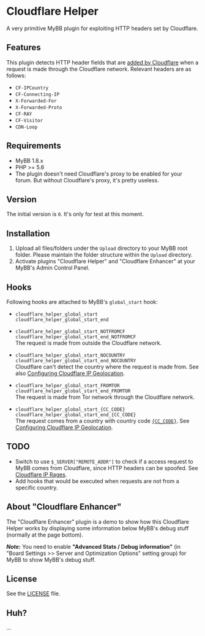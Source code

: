 # Cloudflare Helper
A very primitive MyBB plugin for exploiting HTTP headers set by Cloudflare.

## Features
This plugin detects HTTP header fields that are [added by Cloudflare](https://support.cloudflare.com/hc/en-us/articles/200170986-How-does-Cloudflare-handle-HTTP-Request-headers-) when a request is made through the Cloudflare network. Relevant headers are as follows:
- `CF-IPCountry`
- `CF-Connecting-IP`
- `X-Forwarded-For`
- `X-Forwarded-Proto`
- `CF-RAY`
- `CF-Visitor`
- `CDN-Loop`

## Requirements

- MyBB 1.8.x
- PHP >= 5.6
- The plugin doesn't need Cloudflare's proxy to be enabled for your forum. But without Cloudflare's proxy, it's pretty useless.

## Version

The initial version is `0`. It's only for test at this moment.

## Installation

1. Upload all files/folders under the `Upload` directory to your MyBB root folder. Please maintain the folder structure within the `Upload` directory.
2. Activate plugins "Cloudflare Helper" and "Cloudflare Enhancer" at your MyBB's Admin Control Panel.

## Hooks

Following hooks are attached to MyBB's `global_start` hook:
- `cloudflare_helper_global_start`\
  `cloudflare_helper_global_start_end`

- `cloudflare_helper_global_start_NOTFROMCF`\
  `cloudflare_helper_global_start_end_NOTFROMCF`\
  The request is made from outside the Cloudflare network.
  
- `cloudflare_helper_global_start_NOCOUNTRY`\
  `cloudflare_helper_global_start_end_NOCOUNTRY`\
  Cloudflare can't detect the country where the request is made from. See also [Configuring Cloudflare IP Geolocation](https://support.cloudflare.com/hc/en-us/articles/200168236-What-does-Cloudflare-IP-Geolocation-do-).
  
- `cloudflare_helper_global_start_FROMTOR`\
  `cloudflare_helper_global_start_end_FROMTOR`\
  The request is made from Tor network through the Cloudflare network.
  
- `cloudflare_helper_global_start_{CC_CODE}`\
  `cloudflare_helper_global_start_end_{CC_CODE}`\
  The request comes from a country with country code [`{CC_CODE}`](https://en.wikipedia.org/wiki/ISO_3166-1_alpha-2). See [Configuring Cloudflare IP Geolocation](https://support.cloudflare.com/hc/en-us/articles/200168236-What-does-Cloudflare-IP-Geolocation-do-).

## TODO

- Switch to use `$_SERVER["REMOTE_ADDR"]` to check if a access request to MyBB comes from Cloudflare, since HTTP headers can be spoofed. See [Cloudflare IP Rages](https://www.cloudflare.com/ips/).
- Add hooks that would be executed when requests are not from a specific country.

## About "Cloudflare Enhancer"

The "Cloudflare Enhancer" plugin is a demo to show how this Cloudflare Helper works by displaying some information below MyBB's debug stuff (normally at the page bottom).

_**Note:**_ You need to enable **"Advanced Stats / Debug information"** (in "Board Settings >> Server and Optimization Options" setting group) for MyBB to show MyBB's debug stuff.

## License
See the [LICENSE](https://github.com/yuliu/mybb-plugin-cloudflare-helper/blob/master/LICENSE) file.

## Huh?
...